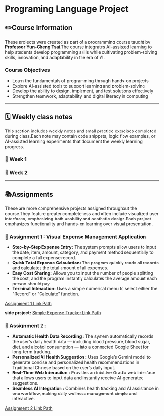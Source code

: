 # Programing Language Project 

## ✏️Course Information   

These projects were created as part of a programming course taught by **Professor Yun-Cheng Tsai**.The course integrates AI-assisted learning to help students develop programming skills while cultivating problem-solving skills, innovation, and adaptability in the era of AI.

### Course Objectives
-  Learn the fundamentals of programming through hands-on projects
-  Explore AI-assisted tools to support learning and problem-solving
-  Develop the ability to design, implement, and test solutions effectively
-  Strengthen teamwork, adaptability, and digital literacy in computing

*****

## 🗓️ Weekly class notes   

This section includes weekly notes and small practice exercises completed during class.Each note may contain code snippets, logic flow examples, or AI-assisted learning experiments that document the weekly learning progress.

### 🔷 Week 1   

### 🔷 Week 2

*****

## 📚Assignments 

These are more comprehensive projects assigned throughout the course.They feature greater completeness and often include visualized user interfaces, emphasizing both usability and aesthetic design.Each project emphasizes functionality and hands-on learning over visual presentation.

### 🔶 Assignment 1 : Visual Expense Management Application
- **Step-by-Step Expense Entry:** The system prompts allow users to input the date, item, amount, category, and payment method sequentially to complete a full expense record.
- **Quick Total Expense Calculation:** The program quickly reads all records and calculates the total amount of all expenses.
- **Easy Cost Sharing:** Allows you to input the number of people splitting the cost, and the program instantly calculates the average amount each person should pay.
- **Terminal Interaction:** Uses a simple numerical menu to select either the "Record" or "Calculate" function.

[Assignment 1 Link Path](Visual_Expense_Management_Application(日常支出_gradio).ipynb)   

 **side project:**   [Simple Expense Tracker Link Path](Simple_Expense_Tracker(日常支出).ipynb)     
  
### 🔶 Assignment 2 : 
- **Automatic Health Data Recording :**
The system automatically records the user’s daily health data — including blood pressure, blood sugar, diet, and alcohol consumption — into a connected Google Sheet for long-term tracking.   
- **Personalized AI Health Suggestion :**
Uses Google’s Gemini model to generate concise and personalized health recommendations in Traditional Chinese based on the user’s daily input.  
- **Real-Time Web Interaction :**
Provides an intuitive Gradio web interface that allows users to input data and instantly receive AI-generated suggestions.
- **Seamless AI Integration :**
Combines health tracking and AI assistance in one workflow, making daily wellness management simple and interactive.


[Assignment 2 Link Path](https://colab.research.google.com/drive/1A9-MVVQGqK42W2qIwLZFXIFjeJznY1c0?usp=sharing)


